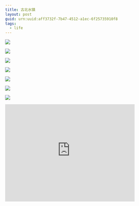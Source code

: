 ```yaml
---
title: 古北水镇
layout: post
guid: urn:uuid:aff3732f-7b47-4512-a1ec-6f25735910f8
tags:
  - life
---
```


![](http://7u2nrz.com1.z0.glb.clouddn.com/IMG_0204.JPG)

![](http://7u2nrz.com1.z0.glb.clouddn.com/IMG_0212.JPG)

![](http://7u2nrz.com1.z0.glb.clouddn.com/IMG_foot.JPG)

![](http://7u2nrz.com1.z0.glb.clouddn.com/IMG_0231.JPG)

![](http://7u2nrz.com1.z0.glb.clouddn.com/IMG_0236.JPG)

![](http://7u2nrz.com1.z0.glb.clouddn.com/IMG_0237.JPG)

![](http://7u2nrz.com1.z0.glb.clouddn.com/KwaP7tX%20-%20Imgur.jpg)

<iframe width="420" height="315" src="http://www.youtube.com/embed/dQw4w9WgXcQ" frameborder="0" allowfullscreen></iframe>
